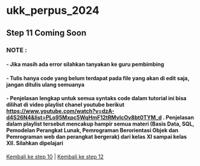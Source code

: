 # ukk_perpus_2024
## Step 11 Coming Soon
### NOTE :
#### - Jika masih ada error silahkan tanyakan ke guru pembimbing
#### - Tulis hanya code yang belum terdapat pada file yang akan di edit saja, jangan ditulis ulang semuanya
#### - Penjelasan lengkap untuk semua syntaks code dalam tutorial ini bisa dilihat di video playlist chanel youtube berikut https://www.youtube.com/watch?v=dzA-d4S26N4&list=PLo95Mxpc5WqHmF12tRMvIcOv8bt0TYM_d . Penjelasan dalam playlist tersebut mencakup hampir semua materi (Basis Data, SQL, Pemodelan Perangkat Lunak, Pemrograman Berorientasi Objek dan Pemrograman web dan perangkat bergerak) dari kelas XI sampai kelas XII. Silahkan dipelajari
[Kembali ke step 10](https://github.com/irawankilmer/ukk_perpus_2024/tree/step-10) | 
[Kembali ke step 12](https://github.com/irawankilmer/ukk_perpus_2024/tree/step-12)
